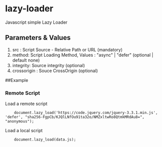 # lazy-loader
Javascript simple Lazy Loader

## Parameters & Values
1. src : Script Source - Relative Path or URL (mandatory)
2. method: Script Loading Method, Values : "async" | "defer" (optional | default none)
3. integrity: Source integrity (optional)
4. crossorigin : Souce CrossOrigin (optional)

##Example

### Remote Script
Load a remote script
```
    document.lazy_load('https://code.jquery.com/jquery-3.3.1.min.js', 'defer', "sha256-FgpCb/KJQlLNfOu91ta32o/NMZxltwRo8QtmkMRdAu8=", "anonymous");

```
Load a local script
```
    document.lazy_load(data.js);

```

